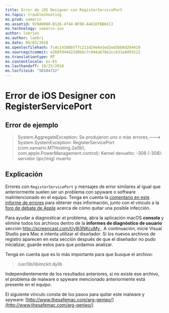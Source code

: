 ```yaml
---
title: Error de iOS Designer con RegisterServicePort
ms.topic: troubleshooting
ms.prod: xamarin
ms.assetid: 929A0080-B126-4744-BF88-A4A1EFBB6CC2
ms.technology: xamarin-ios
author: lobrien
ms.author: laobri
ms.date: 04/03/2018
ms.openlocfilehash: fc4c143d6b5f7c211d24e6e3ed2ed3bb8d264410
ms.sourcegitcommit: e268fd44422d0bbc7c944a678e2cc633a0493122
ms.translationtype: MT
ms.contentlocale: es-ES
ms.lasthandoff: 10/25/2018
ms.locfileid: "50104732"
---
```

# <a name="ios-designer-error-with-registerserviceport"></a>Error de iOS Designer con RegisterServicePort

## <a name="sample-error"></a>Error de ejemplo
> System.AggregateException: Se produjeron uno o más errores,---> System.SystemException: RegisterServicePort (com.xamarin.MTHosting.2a0b1, com.apple.PowerManagement.control): Kernel devuelto: -308 (-308): servidor (ipc/mig) muerto

## <a name="explanation"></a>Explicación
Errores con `RegisterServicePort` y mensajes de error similares al igual que anteriormente suelen ser un problema con spyware o software malintencionado en el equipo. Tenga en cuenta la [comentario en este informe de errores](https://bugzilla.xamarin.com/show_bug.cgi?id=21907#c4) para obtener más información, junto con el vínculo a la [foro de debate de Apple](https://discussions.apple.com/thread/5596008) acerca de cómo quitar una posible infección. 

Para ayudar a diagnosticar el problema, abra la aplicación macOS **consola** y elimine todos los archivos dentro de la **informes de diagnóstico de usuario** sección [ http://screencast.com/t/y9i3NKcuMy ](http://screencast.com/t/y9i3NKcuMy). A continuación, inicie Visual Studio para Mac e intenta utilizar el diseñador. Si los nuevos archivos de registro aparecen en esta sección después de que el diseñador no pudo inicializar, guarde estos para que podamos analizar.  

Tenga en cuenta que es lo más importante para que busque el archivo: 
> /usr/lib/libimckit.dylib

Independientemente de los resultados anteriores, si no existe ese archivo, el problema de malware o spyware mencionado anteriormente está presente en el equipo.  

El siguiente vínculo consta de los pasos para quitar este malware y spyware: [http://www.thesafemac.com/arg-genieo/](http://www.thesafemac.com/arg-genieo/)  

